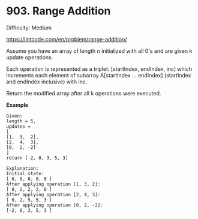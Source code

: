 # 903. Range Addition

Difficulty: Medium

https://lintcode.com/en/problem/range-addition/

Assume you have an array of length n initialized with all 0's and are given k update operations.

Each operation is represented as a triplet: [startIndex, endIndex, inc] which increments each element of subarray A[startIndex ... endIndex] (startIndex and endIndex inclusive) with inc.

Return the modified array after all k operations were executed.

**Example**  
```
Given:
length = 5,
updates = 
[
[1,  3,  2],
[2,  4,  3],
[0,  2, -2]
]
return [-2, 0, 3, 5, 3]

Explanation:
Initial state:
[ 0, 0, 0, 0, 0 ]
After applying operation [1, 3, 2]:
[ 0, 2, 2, 2, 0 ]
After applying operation [2, 4, 3]:
[ 0, 2, 5, 5, 3 ]
After applying operation [0, 2, -2]:
[-2, 0, 3, 5, 3 ]
```
